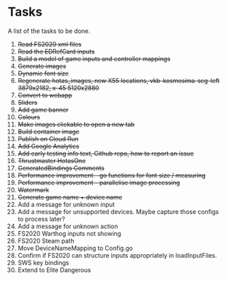 # Tasks
A list of the tasks to be done.
1. ~~Read FS2020 xml files~~
2. ~~Read the EDRefCard inputs~~
3. ~~Build a model of game inputs and controller mappings~~
4. ~~Generate images~~
5. ~~Dynamic font size~~
6. ~~Regenerate hotas_images, new X55 locations, vkb-kosmosima-scg-left 3879x2182, x-45 5120x2880~~
7. ~~Convert to webapp~~
8. ~~Sliders~~
9.  ~~Add game banner~~
10. ~~Colours~~
11. ~~Make images clickable to open a new tab~~
12. ~~Build container image~~
13. ~~Publish on Cloud Run~~
14. ~~Add Google Analytics~~
15. ~~Add early testing info text, Github repo, how to report an issue~~
16. ~~Thrustmaster HotasOne~~
17. ~~GeneratedBindings Comments~~
18. ~~Performance improvement - go functions for font size / measuring~~
19. ~~Performance improvement - parallelise image processing~~
20. ~~Watermark~~
21. ~~Generate game name + device name~~
22. Add a message for unknown input
23. Add a message for unsupported devices. Maybe capture those configs to process later?
24. Add a message for unknown action
25. FS2020 Warthog inputs not showing
26. FS2020 Steam path
27. Move DeviceNameMapping to Config.go
28. Confirm if FS2020 can structure inputs appropriately in loadInputFiles.
29. SWS key bindings
30. Extend to Elite Dangerous
